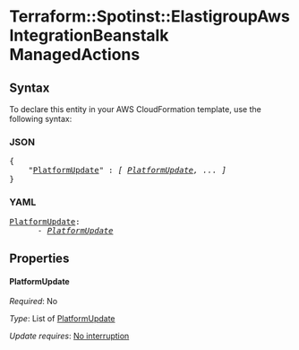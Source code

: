 # Terraform::Spotinst::ElastigroupAws IntegrationBeanstalk ManagedActions

## Syntax

To declare this entity in your AWS CloudFormation template, use the following syntax:

### JSON

<pre>
{
    "<a href="#platformupdate" title="PlatformUpdate">PlatformUpdate</a>" : <i>[ <a href="integrationbeanstalk-managedactions-platformupdate.md">PlatformUpdate</a>, ... ]</i>
}
</pre>

### YAML

<pre>
<a href="#platformupdate" title="PlatformUpdate">PlatformUpdate</a>: <i>
      - <a href="integrationbeanstalk-managedactions-platformupdate.md">PlatformUpdate</a></i>
</pre>

## Properties

#### PlatformUpdate

_Required_: No

_Type_: List of <a href="integrationbeanstalk-managedactions-platformupdate.md">PlatformUpdate</a>

_Update requires_: [No interruption](https://docs.aws.amazon.com/AWSCloudFormation/latest/UserGuide/using-cfn-updating-stacks-update-behaviors.html#update-no-interrupt)

